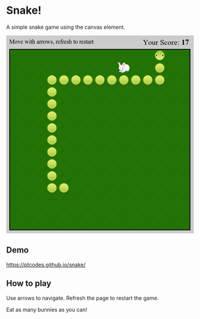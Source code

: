 # Snake!

A simple snake game using the canvas element.

![Screenshot](screenshot.png)

## Demo

https://ptcodes.github.io/snake/

## How to play

Use arrows to navigate. Refresh the page to restart the game.

Eat as many bunnies as you can!

